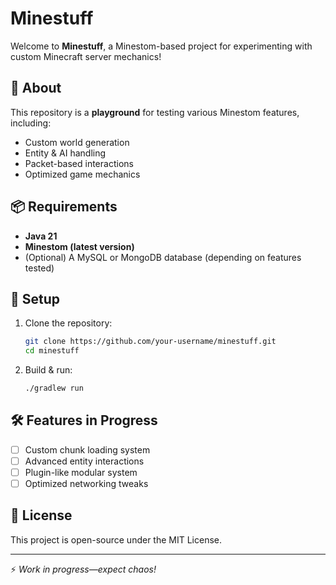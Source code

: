 # Minestuff

Welcome to **Minestuff**, a Minestom-based project for experimenting with custom Minecraft server mechanics!

## 🚀 About
This repository is a **playground** for testing various Minestom features, including:
- Custom world generation
- Entity & AI handling
- Packet-based interactions
- Optimized game mechanics

## 📦 Requirements
- **Java 21**
- **Minestom (latest version)**
- (Optional) A MySQL or MongoDB database (depending on features tested)

## 🔧 Setup
1. Clone the repository:
   ```sh
   git clone https://github.com/your-username/minestuff.git
   cd minestuff
   ```
2. Build & run:
   ```sh
   ./gradlew run
   ```

## 🛠 Features in Progress
- [ ] Custom chunk loading system
- [ ] Advanced entity interactions
- [ ] Plugin-like modular system
- [ ] Optimized networking tweaks

## 📜 License
This project is open-source under the MIT License.

---
⚡ *Work in progress—expect chaos!*

